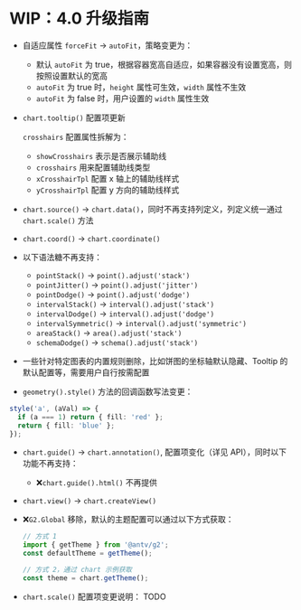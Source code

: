 # WIP：4.0 升级指南

- 自适应属性 `forceFit` -> `autoFit`，策略变更为：

  - 默认 `autoFit` 为 true，根据容器宽高自适应，如果容器没有设置宽高，则按照设置默认的宽高
  - `autoFit` 为 true 时，`height` 属性可生效，`width` 属性不生效
  - `autoFit` 为 false 时，用户设置的 `width` 属性生效

- `chart.tooltip()` 配置项更新

  `crosshairs` 配置属性拆解为：

  - `showCrosshairs` 表示是否展示辅助线
  - `crosshairs` 用来配置辅助线类型
  - `xCrosshairTpl` 配置 x 轴上的辅助线样式
  - `yCrosshairTpl` 配置 y 方向的辅助线样式

* `chart.source()` -> `chart.data()`，同时不再支持列定义，列定义统一通过 `chart.scale()` 方法
* `chart.coord()` -> `chart.coordinate()`
* 以下语法糖不再支持：

  - `pointStack()` -> `point().adjust('stack')`
  - `pointJitter()` -> `point().adjust('jitter')`
  - `pointDodge()` -> `point().adjust('dodge')`
  - `intervalStack()` -> `interval().adjust('stack')`
  - `intervalDodge()` -> `interval().adjust('dodge')`
  - `intervalSymmetric()` -> `interval().adjust('symmetric')`
  - `areaStack()` -> `area().adjust('stack')`
  - `schemaDodge()` -> `schema().adjust('stack')`

* 一些针对特定图表的内置规则删除，比如饼图的坐标轴默认隐藏、Tooltip 的默认配置等，需要用户自行按需配置
* `geometry().style()` 方法的回调函数写法变更：

```ts
style('a', (aVal) => {
  if (a === 1) return { fill: 'red' };
  return { fill: 'blue' };
});
```

- `chart.guide()` -> `chart.annotation()`, 配置项变化（详见 API），同时以下功能不再支持：

  - ❌`chart.guide().html()` 不再提供

- `chart.view()` -> `chart.createView()`
- ❌`G2.Global` 移除，默认的主题配置可以通过以下方式获取：

  ```ts
  // 方式 1
  import { getTheme } from '@antv/g2';
  const defaultTheme = getTheme();

  // 方式 2，通过 chart 示例获取
  const theme = chart.getTheme();
  ```

- `chart.scale()` 配置项变更说明： TODO
